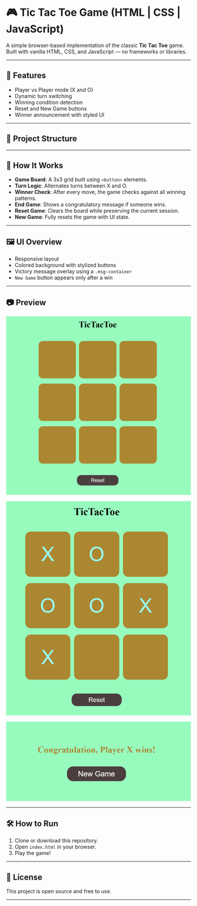 # 🎮 Tic Tac Toe Game (HTML | CSS | JavaScript)

A simple browser-based implementation of the classic **Tic Tac Toe** game. Built with vanilla HTML, CSS, and JavaScript — no frameworks or libraries.

---

## 🚀 Features

- Player vs Player mode (X and O)
- Dynamic turn switching
- Winning condition detection
- Reset and New Game buttons
- Winner announcement with styled UI

---

## 📁 Project Structure


---

## 🧠 How It Works

- **Game Board**: A 3x3 grid built using `<button>` elements.
- **Turn Logic**: Alternates turns between X and O.
- **Winner Check**: After every move, the game checks against all winning patterns.
- **End Game**: Shows a congratulatory message if someone wins.
- **Reset Game**: Clears the board while preserving the current session.
- **New Game**: Fully resets the game with UI state.

---

## 🖼️ UI Overview

- Responsive layout
- Colored background with stylized buttons
- Victory message overlay using a `.msg-container`
- `New Game` button appears only after a win

---

## 📷 Preview

![New Page](Images_of_UI/image.png)

![Middle of Playing Game](Images_of_UI/image-2.png)

![After Game completed](Images_of_UI/image-3.png)

---

## 🛠️ How to Run

1. Clone or download this repository.
2. Open `index.html` in your browser.
3. Play the game!

---

## 📄 License

This project is open source and free to use.

---
